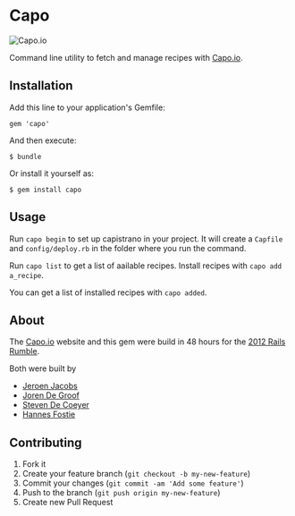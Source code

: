 # Capo

![Capo.io](http://capo.io/assets/logo.png)

Command line utility to fetch and manage recipes with [Capo.io](http://capo.io).

## Installation

Add this line to your application's Gemfile:

    gem 'capo'

And then execute:

    $ bundle

Or install it yourself as:

    $ gem install capo

## Usage

Run `capo begin` to set up capistrano in your project. It will create a `Capfile` and `config/deploy.rb` in the folder where you run the command.

Run `capo list` to get a list of aailable recipes. Install recipes with `capo add a_recipe`.

You can get a list of installed recipes with `capo added`.

## About

The [Capo.io](http://capo.io) website and this gem were build in 48 hours for the [2012 Rails Rumble](http://railsrumble.com/).

Both were built by
* [Jeroen Jacobs](https://github.com/jeroenj)
* [Joren De Groof](https://github.com/joren)
* [Steven De Coeyer](https://github.com/zhann)
* [Hannes Fostie](https://github.com/hannesfostie)

## Contributing

1. Fork it
2. Create your feature branch (`git checkout -b my-new-feature`)
3. Commit your changes (`git commit -am 'Add some feature'`)
4. Push to the branch (`git push origin my-new-feature`)
5. Create new Pull Request
